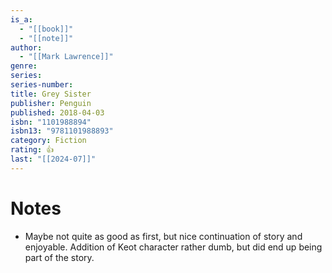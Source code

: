 ```yaml
---
is_a:
  - "[[book]]"
  - "[[note]]"
author:
  - "[[Mark Lawrence]]"
genre: 
series: 
series-number: 
title: Grey Sister
publisher: Penguin
published: 2018-04-03
isbn: "1101988894"
isbn13: "9781101988893"
category: Fiction
rating: 👍
last: "[[2024-07]]"
---
```

# Notes
- Maybe not quite as good as first, but nice continuation of story and enjoyable. Addition of Keot character rather dumb, but did end up being part of the story.